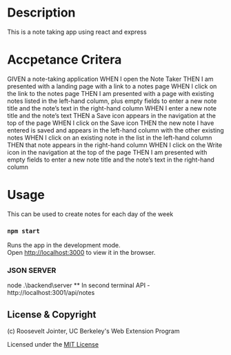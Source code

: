 # Description

This is a note taking app using react and express

# Accpetance Critera 

GIVEN a note-taking application
WHEN I open the Note Taker
THEN I am presented with a landing page with a link to a notes page
WHEN I click on the link to the notes page
THEN I am presented with a page with existing notes listed in the left-hand column, 
    plus empty fields to enter a new note title and the note’s text in the right-hand 
    column
WHEN I enter a new note title and the note’s text
THEN a Save icon appears in the navigation at the top of the page
WHEN I click on the Save icon
THEN the new note I have entered is saved and appears in the left-hand column with the 
    other existing notes
WHEN I click on an existing note in the list in the left-hand column
THEN that note appears in the right-hand column
WHEN I click on the Write icon in the navigation at the top of the page
THEN I am presented with empty fields to enter a new note title and the note’s text 
    in the right-hand column

# Usage

This can be used to create notes for each day of the week

### `npm start`

Runs the app in the development mode.\
Open [http://localhost:3000](http://localhost:3000) to view it in the browser.

### JSON SERVER

node .\backend\server ** In second terminal
API - http://localhost:3001/api/notes


## License & Copyright

(c) Roosevelt Jointer, UC Berkeley's Web Extension Program

Licensed under the [MIT License](LICENSE)


